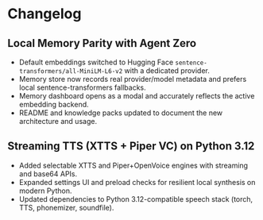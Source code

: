 # Changelog

## Local Memory Parity with Agent Zero
- Default embeddings switched to Hugging Face `sentence-transformers/all-MiniLM-L6-v2` with a dedicated provider.
- Memory store now records real provider/model metadata and prefers local sentence-transformers fallbacks.
- Memory dashboard opens as a modal and accurately reflects the active embedding backend.
- README and knowledge packs updated to document the new architecture and usage.

## Streaming TTS (XTTS + Piper VC) on Python 3.12
- Added selectable XTTS and Piper+OpenVoice engines with streaming and base64 APIs.
- Expanded settings UI and preload checks for resilient local synthesis on modern Python.
- Updated dependencies to Python 3.12-compatible speech stack (torch, TTS, phonemizer, soundfile).

